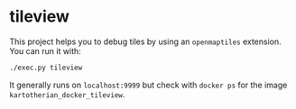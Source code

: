 # tileview

This project helps you to debug tiles by using an `openmaptiles` extension. You can run it with:

```bash
./exec.py tileview
```

It generally runs on `localhost:9999` but check with `docker ps` for the image `kartotherian_docker_tileview`.
